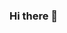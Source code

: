 ### Hi there 👋

<!--
**spd-gis/spd-gis** is a ✨ _special_ ✨ repository because its `README.md` (this file) appears on your GitHub profile.

Here are some ideas to get you started:

- 🔭 I’m currently working on ...
- 🌱 I’m currently learning ...
- 👯 I’m looking to collaborate on ...
- 🤔 I’m looking for help with ...
- 💬 Ask me about GIS AND RESEARCH
- 📫 How to reach me: ...
- 😄 Pronouns: ...
- ⚡ Fun fact: ...
-->
